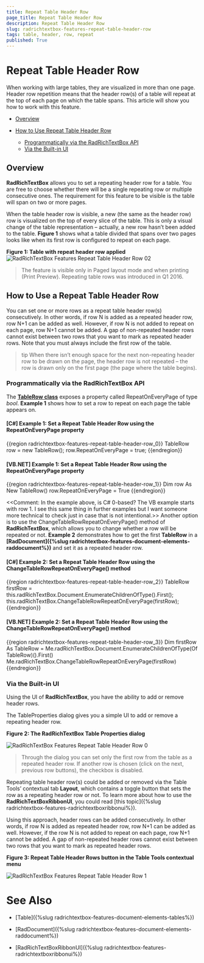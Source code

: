 ```yaml
---
title: Repeat Table Header Row
page_title: Repeat Table Header Row
description: Repeat Table Header Row
slug: radrichtextbox-features-repeat-table-header-row
tags: table, header, row, repeat
published: True
---
```


# Repeat Table Header Row

When working with large tables, they are visualized in more than one page. Header row repetition means that the header row(s) of a table will repeat at the top of each page on which the table spans. This article will show you how to work with this feature.


* [Overview](#overview)

* [How to Use Repeat Table Header Row](#how-to-use-repeat-table-header-row)

	* [Programmatically via the RadRichTextBox API](#programmatically-via-the-radrichtextbox-api)
	* [Via the Built-in UI](#via-the-built-in-ui)


## Overview  

__RadRichTextBox__ allows you to set a repeating header row for a table. You are free to choose whether there will be a single repeating row or multiple consecutive ones. The requirement for this feature to be visible is the table will span on two or more pages.

When the table header row is visible, a new (the same as the header row) row is visualized on the top of every slice of the table. This is only a visual change of the table representation – actually, a new row hasn’t been added to the table. __Figure 1__ shows what a table divided that spans over two pages looks like when its first row is configured to repeat on each page.

__Figure 1: Table with repeat header row applied__
![RadRichTextBox Features Repeat Table Header Row 02](images/RadRichTextBox_Features_Repeat_Table_Header_Row_02.png)

>The feature is visible only in Paged layout mode and when printing (Print Preview). Repeating table rows was introduced in Q1 2016.

## How to Use a Repeat Table Header Row

You can set one or more rows as a repeat table header row(s) consecutively. In other words, if row N is added as a repeated header row, row N+1 can be added as well. However, if row N is not added to repeat on each page, row N+1 cannot be added. A gap of non-repeated header rows cannot exist between two rows that you want to mark as repeated header rows. Note that you must always include the first row of the table.

>tip When there isn’t enough space for the next non-repeating header row to be drawn on the page, the header row is not repeated – the row is drawn only on the first page (the page where the table begins).

### Programmatically via the RadRichTextBox API 

The __[TableRow class](http://docs.telerik.com/devtools/wpf/api/html/T_Telerik_Windows_Documents_Model_TableRow.htm)__ exposes a property called RepeatOnEveryPage of type *bool*. __Example 1__ shows how to set a row to repeat on each page the table appears on.


#### __[C#] Example 1: Set a Repeat Table Header Row using the RepeatOnEveryPage property__

{{region radrichtextbox-features-repeat-table-header-row_0}}
	TableRow row = new TableRow();
	row.RepeatOnEveryPage = true;
{{endregion}}

#### __[VB.NET] Example 1: Set a Repeat Table Header Row using the RepeatOnEveryPage property__

{{region radrichtextbox-features-repeat-table-header-row_1}}
	Dim row As New TableRow()
	row.RepeatOnEveryPage = True
{{endregion}}

<<Comment: In the example above, is C# 0-based? The VB example starts with row 1. I see this same thing in further examples but I want someone more technical to check just in case that is not intentional.>>
Another option is to use the ChangeTableRowRepeatOnEveryPage() method of __RadRichTextBox__, which allows you to change whether a row will be repeated or not. __Example 2__ demonstrates how to get the first __TableRow__ in a __[RadDocument]({%slug radrichtextbox-features-document-elements-raddocument%})__ and set it as a repeated header row.

#### __[C#] Example 2: Set a Repeat Table Header Row using the ChangeTableRowRepeatOnEveryPage() method__

{{region radrichtextbox-features-repeat-table-header-row_2}}
	TableRow firstRow = this.radRichTextBox.Document.EnumerateChildrenOfType<TableRow>().First();
	this.radRichTextBox.ChangeTableRowRepeatOnEveryPage(firstRow);
{{endregion}}

#### __[VB.NET] Example 2: Set a Repeat Table Header Row using the ChangeTableRowRepeatOnEveryPage() method__

{{region radrichtextbox-features-repeat-table-header-row_3}}
	Dim firstRow As TableRow = Me.radRichTextBox.Document.EnumerateChildrenOfType(Of TableRow)().First()
	Me.radRichTextBox.ChangeTableRowRepeatOnEveryPage(firstRow)
{{endregion}}



### Via the Built-in UI 

Using the UI of __RadRichTextBox__, you have the ability to add or remove header rows.

The TableProperties dialog gives you a simple UI to add or remove a repeating header row.

__Figure 2: The RadRichTextBox Table Properties dialog__

![RadRichTextBox Features Repeat Table Header Row 0](images/RadRichTextBox_Features_Repeat_Table_Header_Row_0.png)

>Through the dialog you can set only the first row from the table as a repeated header row. If another row is chosen (click on the next, previous row buttons), the checkbox is disabled. 


Repeating table header row(s) could be added or removed via the Table Tools’ contextual tab __Layout__, which contains a toggle button that sets the row as a repeating header row or not. To learn more about how to use the __RadRichTextBoxRibbonUI__, you could read [this topic]({%slug radrichtextbox-features-radrichtextboxribbonui%}).

Using this approach, header rows can be added consecutively. In other words, if row N is added as repeated header row, row N+1 can be added as well. However, if the row N is not added to repeat on each page, row N+1 cannot be added. A gap of non-repeated header rows cannot exist between two rows that you want to mark as repeated header rows. 

__Figure 3: Repeat Table Header Rows button in the Table Tools contextual menu__

![RadRichTextBox Features Repeat Table Header Row 1](images/RadRichTextBox_Features_Repeat_Table_Header_Row_1.png)



# See Also

* [Table]({%slug radrichtextbox-features-document-elements-tables%})

* [RadDocument]({%slug radrichtextbox-features-document-elements-raddocument%})

* [RadRichTextBoxRibbonUI]({%slug radrichtextbox-features-radrichtextboxribbonui%})
